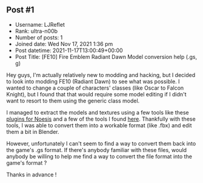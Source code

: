 ## Post #1
- Username: LJReflet
- Rank: ultra-n00b
- Number of posts: 1
- Joined date: Wed Nov 17, 2021 1:36 pm
- Post datetime: 2021-11-17T13:00:49+00:00
- Post Title: [FE10] Fire Emblem Radiant Dawn Model conversion help (.gs, g)

Hey guys, I'm actually relatively new to modding and hacking, but I decided to look into modding FE10 (Radiant Dawn) to see what was possible. I wanted to change a couple of characters' classes (like Oscar to Falcon Knight), but I found that that would require some model editing if I didn't want to resort to them using the generic class model.

I managed to extract the models and textures using a few tools like these [plugins for Noesis](https://github.com/Zheneq/Noesis-Plugins) and a few of the tools I found [here](https://feuniverse.us/t/radiant-dawn-fe10gamedata-tools/8117/7). Thankfully with these tools, I was able to convert them into a workable format (like .fbx) and edit them a bit in Blender.

However, unfortunately I can't seem to find a way to convert them back into the game's .gs format. If there's anybody familiar with these files, would anybody be willing to help me find a way to convert the file format into the game's format ?

Thanks in advance !
